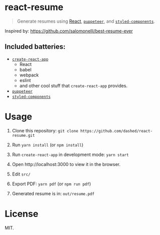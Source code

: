 react-resume
============

> Generate resumes using [React](https://github.com/facebook/react), [`puppeteer`](https://github.com/GoogleChrome/puppeteer), and [`styled-components`](https://github.com/styled-components/styled-components).

Inspired by: https://github.com/salomonelli/best-resume-ever

## Included batteries:

- [`create-react-app`](https://github.com/facebookincubator/create-react-app)
    + React
    + babel
    + webpack
    + eslint
    + and other cool stuff that `create-react-app` provides.
- [`puppeteer`](https://github.com/GoogleChrome/puppeteer)
- [`styled-components`](https://github.com/styled-components/styled-components)

Usage
=====

1. Clone this repository: `git clone https://github.com/dashed/react-resume.git`

2. Run `yarn install` (or `npm install`)

3. Run `create-react-app` in development mode: `yarn start`

4. Open http://localhost:3000 to view it in the browser.

5. Edit `src/`

6. Export PDF: `yarn pdf` (or `npm run pdf`)

7. Generated resume is in: `out/resume.pdf`

License
=======

MIT.
